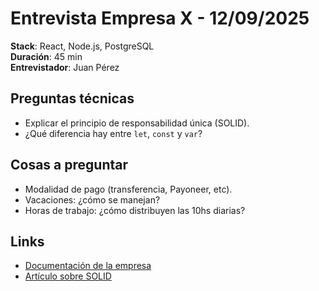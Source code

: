 # Entrevista Empresa X - 12/09/2025

**Stack**: React, Node.js, PostgreSQL  
**Duración**: 45 min  
**Entrevistador**: Juan Pérez

## Preguntas técnicas
- Explicar el principio de responsabilidad única (SOLID).
- ¿Qué diferencia hay entre `let`, `const` y `var`?

## Cosas a preguntar
- Modalidad de pago (transferencia, Payoneer, etc).
- Vacaciones: ¿cómo se manejan?
- Horas de trabajo: ¿cómo distribuyen las 10hs diarias?

## Links
- [Documentación de la empresa](https://empresa.com/docs)
- [Artículo sobre SOLID](https://enlace.com/solid)
